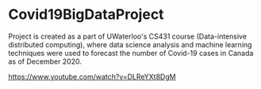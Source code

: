 # Covid19BigDataProject

Project is created as a part of UWaterloo's CS431 course (Data-intensive distributed computing), where data science analysis and machine learning techniques were used to forecast the number of Covid-19 cases in Canada as of December 2020. 

https://www.youtube.com/watch?v=DLReYXt8DgM
